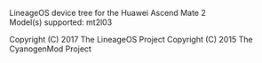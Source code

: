 LineageOS device tree for the Huawei Ascend Mate 2  
Model(s) supported: mt2l03

Copyright (C) 2017 The LineageOS Project
Copyright (C) 2015 The CyanogenMod Project
